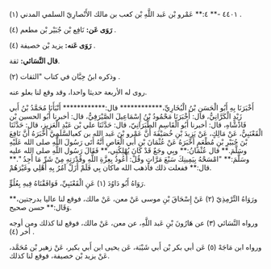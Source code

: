 ٤٤٠١ -** ٤:** عَمْرو بْن عَبد اللَّهِ بْن كعب بن مالك الأَنْصارِيّ السلمي المدني (١) .

**رَوَى عَن:** نَافِع بْن جُبَيْر بْن مطعم (٤) .

**رَوَى عَنه:** يزيد بْن خصيفة (٤) .

**قال النَّسَائي:** ثقة.

وذكره ابنُ حِبَّان في كتاب "الثقات (٢) .

روى له الأربعة حديثا واحدا، وقد وقع لنا بعلو عنه.

أَخْبَرَنَا بِهِ أَبُو الْحَسَنِ بْنُ الْبُخَارِيِّ،************ قال:************ أَنْبَأَنَا مُحَمَّدُ بْنُ أَبي زَيْدٍ الْكَرَّانِيُّ، قال: أَخْبَرَنَا مَحْمُودُ بْنُ إِسْمَاعِيلَ الصَّيْرَفِيُّ، قال: أخبرنا أَبُو الحسين بْن فَاذْشْاهِ، قال: أخبرنا أَبُو الْقَاسِمِ الطَّبَرَانِيّ، قال: حَدَّثَنَا علي بْن عَبْدِ الْعَزِيزِ، قال: حَدَّثَنَا الْقَعْنَبِيُّ، عَنْ مَالِكٍ، عَنْ يَزِيدَ بْنِ خُصَيْفَةَ أَنَّ عَمْرو بْنَ عَبد الله بن كعبالسَّلَمِيَّ أَخْبَرَهُ أَنَّ نَافِعَ بْنَ جُبَيْرِ بْنِ مُطْعَمٍ أَخْبَرَهُ عَنْ عُثْمَانَ بْنِ أَبي الْعَاصِ أَنَّهُ أَتَى رَسُولَ اللَّهِ صلى الله عَلَيْهِ وسَلَّمَ.** قال عُثْمَانُ:** وبِي وجَعٌ قَدْ كَانَ يُهْلِكُنِي،** فَقَالَ رَسُول اللَّهِ صلى الله عليه وسَلَّمَ:** "امْسَحْهُ بِيَمِينِكَ سَبْعَ مَرَّاتٍ وقُلْ: أَعُوذُ بِعِزَّةِ اللَّهِ وقُدْرَتِهِ مِنْ شَرِّ مَا أَجِدُ ".** قال:** ففعلت ذلك فأذهب الله ماكان بِي فَلَمْ أَزَلْ آمُرُ بِهِ أَهْلِي وغَيْرَهُمْ.

رَوَاهُ أَبُو دَاوُدَ (١) عَنِ الْقَعْنَبِيِّ، فَوَافَقْنَاهُ فِيهِ بِعُلُوٍّ.

ورَوَاهُ التِّرْمِذِيّ (٢) عَنْ إِسْحَاقَ بْنِ موسى عَنْ معن، عَنْ مالك، فوقع لنا عاليا بدرجتين،** وَقَال:** حسن صحيح.

ورواه النَّسَائي (٣) عن هَارُونَ بْنِ عَبد اللَّهِ، عن معن، عَنْ مالك، فوقع لنا كذلك ومن أوجه أخر (٤) .

ورواه ابن مَاجَهْ (٥) عَن أبي بكر بْن أَبي شَيْبَة، عَن يحيى ابن أَبي بكير، عَنْ زهير بْن مُحَمَّد، عَنْ يزيد بْن خصيفة، فوقع لنا كذلك.